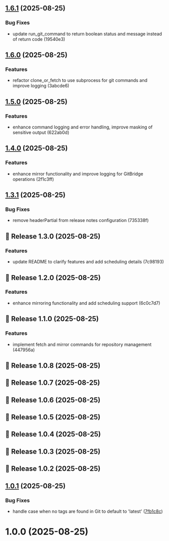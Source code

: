 ## [1.6.1](https://github.com/Paul1404/GitBridge/compare/v1.6.0...v1.6.1) (2025-08-25)

### Bug Fixes

- update run_git_command to return boolean status and message instead of return code (19540e3)

## [1.6.0](https://github.com/Paul1404/GitBridge/compare/v1.5.0...v1.6.0) (2025-08-25)

### Features

- refactor clone_or_fetch to use subprocess for git commands and improve logging (3abcde6)

## [1.5.0](https://github.com/Paul1404/GitBridge/compare/v1.4.0...v1.5.0) (2025-08-25)

### Features

- enhance command logging and error handling, improve masking of sensitive output (622ab0d)

## [1.4.0](https://github.com/Paul1404/GitBridge/compare/v1.3.1...v1.4.0) (2025-08-25)

### Features

- enhance mirror functionality and improve logging for GitBridge operations (2f1c3ff)

## [1.3.1](https://github.com/Paul1404/GitBridge/compare/v1.3.0...v1.3.1) (2025-08-25)

### Bug Fixes

- remove headerPartial from release notes configuration (735338f)

## 🚀 Release 1.3.0 (2025-08-25)


### Features

- update README to clarify features and add scheduling details (7c98193)

## 🚀 Release 1.2.0 (2025-08-25)


### Features

- enhance mirroring functionality and add scheduling support (6c0c7d7)

## 🚀 Release 1.1.0 (2025-08-25)


### Features

- implement fetch and mirror commands for repository management (447956a)

## 🚀 Release 1.0.8 (2025-08-25)

## 🚀 Release 1.0.7 (2025-08-25)

## 🚀 Release 1.0.6 (2025-08-25)

## 🚀 Release 1.0.5 (2025-08-25)

## 🚀 Release 1.0.4 (2025-08-25)

## 🚀 Release 1.0.3 (2025-08-25)

## 🚀 Release 1.0.2 (2025-08-25)

## [1.0.1](https://github.com/Paul1404/GitBridge/compare/v1.0.0...v1.0.1) (2025-08-25)


### Bug Fixes

* handle case when no tags are found in Git to default to 'latest' ([7fb1c8c](https://github.com/Paul1404/GitBridge/commit/7fb1c8c301b9e47643f599939cc6f137798b0d64))

# 1.0.0 (2025-08-25)
